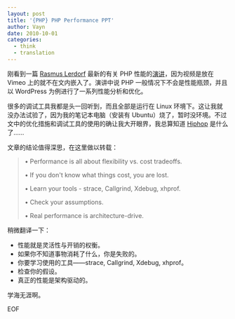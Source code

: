 ```yaml
---
layout: post
title: '{PHP} PHP Performance PPT'
author: Vayn
date: 2010-10-01
categories:
  - think
  - translation
---
```


刚看到一篇 [Rasmus Lerdorf](http://twitter.com/rasmus) 最新的有关 PHP 性能的[演讲](http://talks.php.net/show/digg/)，因为视频是放在 Vimeo 上的就不在文内嵌入了。演讲中说 PHP 一般情况下不会是性能瓶颈，并且以 WordPress 为例进行了一系列性能分析和优化。

很多的调试工具我都是头一回听到，而且全部是运行在 Linux 环境下。这让我就没办法试验了，因为我的笔记本电脑（安装有 Ubuntu）烧了，暂时没环境。不过文中的优化措施和调试工具的使用的确让我大开眼界，我总算知道 [Hiphop](http://wiki.github.com/facebook/hiphop-php/) 是什么了……

文章的结论值得深思，在这里做以转载：

>• Performance is all about flexibility vs. cost tradeoffs.
>
>• If you don't know what things cost, you are lost.
>
>• Learn your tools - strace, Callgrind, Xdebug, xhprof.
>
>• Check your assumptions.
>
>• Real performance is architecture-drive.

稍微翻译一下：

<ul>
<li>性能就是灵活性与开销的权衡。</li>
<li>如果你不知道事物消耗了什么，你是失败的。</li>
<li>你要学习使用的工具——strace, Callgrind, Xdebug, xhprof。</li>
<li>检查你的假设。</li>
<li>真正的性能是架构驱动的。</li>
</ul>

学海无涯啊。

EOF